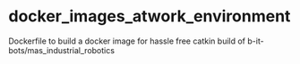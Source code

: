 # docker_images_atwork_environment
Dockerfile to build a docker image for hassle free catkin build of  b-it-bots/mas_industrial_robotics 

